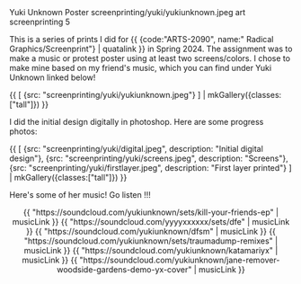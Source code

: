 <articlemeta>
    <name>Yuki Unknown Poster</name>
    <keyart>screenprinting/yuki/yukiunknown.jpeg</keyart>
    <tags>
        <tag>art</tag>
        <tag>screenprinting</tag>
    </tags>
    <priority>5</priority>
</articlemeta>

This is a series of prints I did for {{ {code:"ARTS-2090", name:" Radical Graphics/Screenprint"} | quatalink }} in Spring 2024. The assignment was to make a music or protest poster using at least two screens/colors. I chose to make mine based on my friend's music, which you can find under Yuki Unknown linked below!

{{ 
    [
        {src: "screenprinting/yuki/yukiunknown.jpeg"}
    ] | mkGallery({classes:["tall"]})
}}

I did the initial design digitally in photoshop. Here are some progress photos:

{{ 
    [
        {src: "screenprinting/yuki/digital.jpeg", description: "Initial digital design"},
        {src: "screenprinting/yuki/screens.jpeg", description: "Screens"},
        {src: "screenprinting/yuki/firstlayer.jpeg", description: "First layer printed"}
    ] | mkGallery({classes:["tall"]})
}}

Here's some of her music! Go listen !!!
<center>
{{ "https://soundcloud.com/yukiunknown/sets/kill-your-friends-ep" | musicLink }}
{{ "https://soundcloud.com/yyyyxxxxxx/sets/dfe" | musicLink }}
{{ "https://soundcloud.com/yukiunknown/dfsm" | musicLink }}
{{ "https://soundcloud.com/yukiunknown/sets/traumadump-remixes" | musicLink }}
{{ "https://soundcloud.com/yukiunknown/katamariyx" | musicLink }}
{{ "https://soundcloud.com/yukiunknown/jane-remover-woodside-gardens-demo-yx-cover" | musicLink }}
</center>